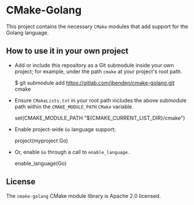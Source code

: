 CMake-Golang
============

This project contains the necessary `CMake` modules that add support for the Golang language.

How to use it in your own project
---------------------------------

* Add or include this repository as a Git submodule inside your own project; for example, under the path `cmake` at your project's root path.

    $ git submodule add https://gitlab.com/jbenden/cmake-golang.git cmake

* Ensure `CMakeLists.txt` in your root path includes the above submodule path within the `CMAKE_MODULE_PATH` `CMake` variable.

    set(CMAKE_MODULE_PATH "${CMAKE_CURRENT_LIST_DIR}/cmake")

* Enable project-wide `Go` language support;

    project(myproject Go)

* Or, enable `Go` through a call to `enable_language`.

    enable_language(Go)

License
-------

The `cmake-golang` CMake module library is Apache 2.0 licensed.